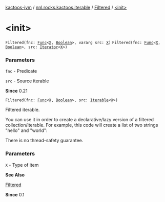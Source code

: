 [kactoos-jvm](../../index.md) / [nnl.rocks.kactoos.iterable](../index.md) / [Filtered](index.md) / [&lt;init&gt;](./-init-.md)

# &lt;init&gt;

`Filtered(fnc: `[`Func`](../../nnl.rocks.kactoos/-func/index.md)`<`[`X`](index.md#X)`, `[`Boolean`](https://kotlinlang.org/api/latest/jvm/stdlib/kotlin/-boolean/index.html)`>, vararg src: `[`X`](index.md#X)`)`
`Filtered(fnc: `[`Func`](../../nnl.rocks.kactoos/-func/index.md)`<`[`X`](index.md#X)`, `[`Boolean`](https://kotlinlang.org/api/latest/jvm/stdlib/kotlin/-boolean/index.html)`>, src: `[`Iterator`](https://kotlinlang.org/api/latest/jvm/stdlib/kotlin.collections/-iterator/index.html)`<`[`X`](index.md#X)`>)`

### Parameters

`fnc` - Predicate

`src` - Source iterable

**Since**
0.21

`Filtered(fnc: `[`Func`](../../nnl.rocks.kactoos/-func/index.md)`<`[`X`](index.md#X)`, `[`Boolean`](https://kotlinlang.org/api/latest/jvm/stdlib/kotlin/-boolean/index.html)`>, src: `[`Iterable`](https://kotlinlang.org/api/latest/jvm/stdlib/kotlin.collections/-iterable/index.html)`<`[`X`](index.md#X)`>)`

Filtered iterable.

You can use it in order to create a declarative/lazy
version of a filtered collection/iterable. For example,
this code will create a list of two strings "hello" and "world":

There is no thread-safety guarantee.

### Parameters

`X` - Type of item

**See Also**

[Filtered](../../nnl.rocks.kactoos.iterator/-filtered/index.md)

**Since**
0.1

